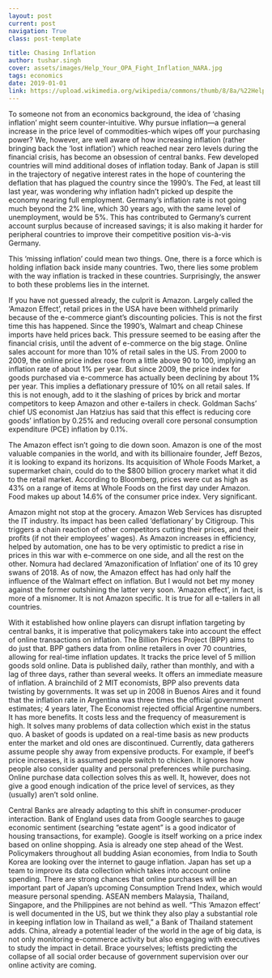 ```yaml
---
layout: post
current: post
navigation: True
class: post-template

title: Chasing Inflation
author: tushar.singh
cover: assets/images/Help_Your_OPA_Fight_Inflation_NARA.jpg
tags: economics
date: 2019-01-01
link: https://upload.wikimedia.org/wikipedia/commons/thumb/8/8a/%22Help_Your_OPA_Fight_Inflation%22_-_NARA_-_514468.tif/lossy-page1-705px-%22Help_Your_OPA_Fight_Inflation%22_-_NARA_-_514468.tif.jpg
---
```

To someone not from an economics background, the idea of ‘chasing inflation’ might seem counter-intuitive. Why pursue inflation―a general increase in the price level of commodities-which wipes off your purchasing power? We, however, are well aware of how increasing inflation (rather bringing back the ‘lost inflation’) which reached near zero levels during the financial crisis, has become an obsession of central banks. Few developed countries will mind additional doses of inflation today. Bank of Japan is still in the trajectory of negative interest rates in the hope of countering the deflation that has plagued the country since the 1990’s. The Fed, at least till last year, was wondering why inflation hadn’t picked up despite the economy nearing full employment. Germany’s inflation rate is not going much beyond the 2% line, which 30 years ago, with the same level of unemployment, would be 5%. This has contributed to Germany’s current account surplus because of increased savings; it is also making it harder for peripheral countries to improve their competitive position vis-à-vis Germany.

This ‘missing inflation’ could mean two things. One, there is a force which is holding inflation back inside many countries. Two, there lies some problem with the way inflation is tracked in these countries. Surprisingly, the answer to both these problems lies in the internet.

If you have not guessed already, the culprit is Amazon. Largely called the ‘Amazon Effect’, retail prices in the USA have been withheld primarily because of the e-commerce giant’s discounting policies. This is not the first time this has happened. Since the 1990’s, Walmart and cheap Chinese imports have held prices back. This pressure seemed to be easing after the financial crisis, until the advent of e-commerce on the big stage. Online sales account for more than 10% of retail sales in the US. From 2000 to 2009, the online price index rose from a little above 90 to 100, implying an inflation rate of about 1% per year. But since 2009, the price index for goods purchased via e-commerce has actually been declining by about 1% per year. This implies a deflationary pressure of 10% on all retail sales. If this is not enough, add to it the slashing of prices by brick and mortar competitors to keep Amazon and other e-tailers in check. Goldman Sachs’ chief US economist Jan Hatzius has said that this effect is reducing core goods’ inflation by 0.25% and reducing overall core personal consumption expenditure (PCE) inflation by 0.1%.

The Amazon effect isn’t going to die down soon. Amazon is one of the most valuable companies in the world, and with its billionaire founder, Jeff Bezos, it is looking to expand its horizons. Its acquisition of Whole Foods Market, a supermarket chain, could do to the $800 billion grocery market what it did to the retail market. According to Bloomberg, prices were cut as high as 43% on a range of items at Whole Foods on the first day under Amazon. Food makes up about 14.6% of the consumer price index. Very significant.

Amazon might not stop at the grocery. Amazon Web Services has disrupted the IT industry. Its impact has been called ‘deflationary’ by Citigroup. This triggers a chain reaction of other competitors cutting their prices, and their profits (if not their employees’ wages). As Amazon increases in efficiency, helped by automation, one has to be very optimistic to predict a rise in prices in this war with e-commerce on one side, and all the rest on the other. Nomura had declared ‘Amazonification of Inflation’ one of its 10 grey swans of 2018. As of now, the Amazon effect has had only half the influence of the Walmart effect on inflation. But I would not bet my money against the former outshining the latter very soon. ‘Amazon effect’, in fact, is more of a misnomer. It is not Amazon specific. It is true for all e-tailers in all countries.

With it established how online players can disrupt inflation targeting by central banks, it is imperative that policymakers take into account the effect of online transactions on inflation. The Billion Prices Project (BPP) aims to do just that. BPP gathers data from online retailers in over 70 countries, allowing for real-time inflation updates. It tracks the price level of 5 million goods sold online. Data is published daily, rather than monthly, and with a lag of three days, rather than several weeks. It offers an immediate measure of inflation. A brainchild of 2 MIT economists, BPP also prevents data twisting by governments. It was set up in 2008 in Buenos Aires and it found that the inflation rate in Argentina was three times the official government estimates; 4 years later, The Economist rejected official Argentine numbers. It has more benefits. It costs less and the frequency of measurement is high. It solves many problems of data collection which exist in the status quo. A basket of goods is updated on a real-time basis as new products enter the market and old ones are discontinued. Currently, data gatherers assume people shy away from expensive products. For example, if beef’s price increases, it is assumed people switch to chicken. It ignores how people also consider quality and personal preferences while purchasing. Online purchase data collection solves this as well. It, however, does not give a good enough indication of the price level of services, as they (usually) aren’t sold online.

Central Banks are already adapting to this shift in consumer-producer interaction. Bank of England uses data from Google searches to gauge economic sentiment (searching “estate agent” is a good indicator of housing transactions, for example). Google is itself working on a price index based on online shopping. Asia is already one step ahead of the West. Policymakers throughout all budding Asian economies, from India to South Korea are looking over the internet to gauge inflation. Japan has set up a team to improve its data collection which takes into account online spending. There are strong chances that online purchases will be an important part of Japan’s upcoming Consumption Trend Index, which would measure personal spending. ASEAN members Malaysia, Thailand, Singapore, and the Philippines are not behind as well. “This ‘Amazon effect’ is well documented in the US, but we think they also play a substantial role in keeping inflation low in Thailand as well,” a Bank of Thailand statement adds. China, already a potential leader of the world in the age of big data, is not only monitoring e-commerce activity but also engaging with executives to study the impact in detail. Brace yourselves; leftists predicting the collapse of all social order because of government supervision over our online activity are coming.
